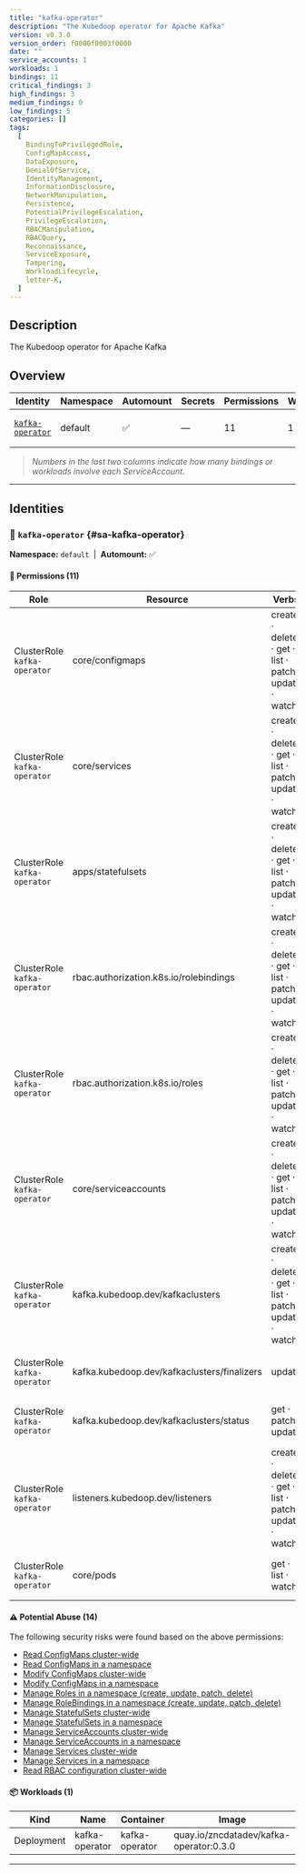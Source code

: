 ```yaml
---
title: "kafka-operator"
description: "The Kubedoop operator for Apache Kafka"
version: v0.3.0
version_order: f0000f0003f0000
date: ""
service_accounts: 1
workloads: 1
bindings: 11
critical_findings: 3
high_findings: 3
medium_findings: 0
low_findings: 5
categories: []
tags:
  [
    BindingToPrivilegedRole,
    ConfigMapAccess,
    DataExposure,
    DenialOfService,
    IdentityManagement,
    InformationDisclosure,
    NetworkManipulation,
    Persistence,
    PotentialPrivilegeEscalation,
    PrivilegeEscalation,
    RBACManipulation,
    RBACQuery,
    Reconnaissance,
    ServiceExposure,
    Tampering,
    WorkloadLifecycle,
    letter-K,
  ]
---
```


## Description

The Kubedoop operator for Apache Kafka

## Overview

| Identity                               | Namespace | Automount | Secrets | Permissions | Workloads | Risk                    |
| -------------------------------------- | --------- | --------- | ------- | ----------- | --------- | ----------------------- |
| [`kafka-operator`](#sa-kafka-operator) | default   | ✅        | —       | 11          | 1         | {{< risk "Critical" >}} |

> _Numbers in the last two columns indicate how many bindings or workloads involve each ServiceAccount._

---

## Identities

### 🤖 `kafka-operator` {#sa-kafka-operator}

**Namespace:** `default`  |  **Automount:** ✅

#### 🔑 Permissions (11)

| Role                         | Resource                                    | Verbs                                                 | Risk                  | Tags                                                                                                                                                                         |
| ---------------------------- | ------------------------------------------- | ----------------------------------------------------- | --------------------- | ---------------------------------------------------------------------------------------------------------------------------------------------------------------------------- |
| ClusterRole `kafka-operator` | core/configmaps                             | create · delete · get · list · patch · update · watch | {{< risk Critical >}} | {{< tag "ConfigMapAccess" >}} {{< tag "DataExposure" >}} {{< tag "InformationDisclosure" >}} {{< tag "PotentialPrivilegeEscalation" >}} {{< tag "Tampering" >}}              |
| ClusterRole `kafka-operator` | core/services                               | create · delete · get · list · patch · update · watch | {{< risk Critical >}} | {{< tag "DenialOfService" >}} {{< tag "NetworkManipulation" >}} {{< tag "ServiceExposure" >}} {{< tag "Tampering" >}}                                                        |
| ClusterRole `kafka-operator` | apps/statefulsets                           | create · delete · get · list · patch · update · watch | {{< risk Critical >}} | {{< tag "Persistence" >}} {{< tag "PotentialPrivilegeEscalation" >}} {{< tag "PrivilegeEscalation" >}} {{< tag "Tampering" >}} {{< tag "WorkloadLifecycle" >}}               |
| ClusterRole `kafka-operator` | rbac.authorization.k8s.io/rolebindings      | create · delete · get · list · patch · update · watch | {{< risk High >}}     | {{< tag "BindingToPrivilegedRole" >}} {{< tag "InformationDisclosure" >}} {{< tag "PrivilegeEscalation" >}} {{< tag "RBACManipulation" >}} {{< tag "RBACQuery" >}} (+1 more) |
| ClusterRole `kafka-operator` | rbac.authorization.k8s.io/roles             | create · delete · get · list · patch · update · watch | {{< risk High >}}     | {{< tag "InformationDisclosure" >}} {{< tag "PrivilegeEscalation" >}} {{< tag "RBACManipulation" >}} {{< tag "RBACQuery" >}} {{< tag "Reconnaissance" >}}                    |
| ClusterRole `kafka-operator` | core/serviceaccounts                        | create · delete · get · list · patch · update · watch | {{< risk High >}}     | {{< tag "IdentityManagement" >}} {{< tag "PotentialPrivilegeEscalation" >}} {{< tag "Tampering" >}}                                                                          |
| ClusterRole `kafka-operator` | kafka.kubedoop.dev/kafkaclusters            | create · delete · get · list · patch · update · watch | {{< risk Low >}}      |                                                                                                                                                                              |
| ClusterRole `kafka-operator` | kafka.kubedoop.dev/kafkaclusters/finalizers | update                                                | {{< risk Low >}}      |                                                                                                                                                                              |
| ClusterRole `kafka-operator` | kafka.kubedoop.dev/kafkaclusters/status     | get · patch · update                                  | {{< risk Low >}}      |                                                                                                                                                                              |
| ClusterRole `kafka-operator` | listeners.kubedoop.dev/listeners            | create · delete · get · list · patch · update · watch | {{< risk Low >}}      |                                                                                                                                                                              |
| ClusterRole `kafka-operator` | core/pods                                   | get · list · watch                                    | {{< risk Low >}}      |                                                                                                                                                                              |

#### ⚠️ Potential Abuse (14)

The following security risks were found based on the above permissions:

- [Read ConfigMaps cluster-wide](/rules/1022)
- [Read ConfigMaps in a namespace](/rules/1023)
- [Modify ConfigMaps cluster-wide](/rules/1024)
- [Modify ConfigMaps in a namespace](/rules/1025)
- [Manage Roles in a namespace (create, update, patch, delete)](/rules/1029)
- [Manage RoleBindings in a namespace (create, update, patch, delete)](/rules/1030)
- [Manage StatefulSets cluster-wide](/rules/1037)
- [Manage StatefulSets in a namespace](/rules/1038)
- [Manage ServiceAccounts cluster-wide](/rules/1067)
- [Manage ServiceAccounts in a namespace](/rules/1068)
- [Manage Services cluster-wide](/rules/1075)
- [Manage Services in a namespace](/rules/1076)
- [Read RBAC configuration cluster-wide](/rules/1077)

#### 📦 Workloads (1)

| Kind       | Name           | Container      | Image                                   |
| ---------- | -------------- | -------------- | --------------------------------------- |
| Deployment | kafka-operator | kafka-operator | quay.io/zncdatadev/kafka-operator:0.3.0 |

---
